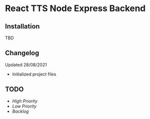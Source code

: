 # React TTS Node Express Backend

## Installation

TBD

## Changelog

Updated 28/08/2021

- Initialized project files

## TODO

- _High Priority_
- _Low Priority_
- _Backlog_
